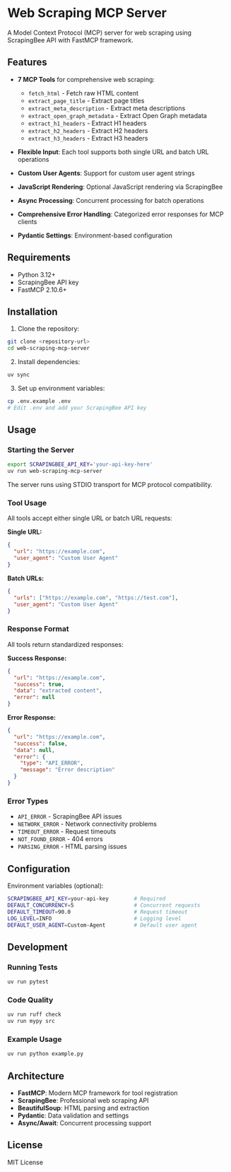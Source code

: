 # Web Scraping MCP Server

A Model Context Protocol (MCP) server for web scraping using ScrapingBee API with FastMCP framework.

## Features

- **7 MCP Tools** for comprehensive web scraping:
  - `fetch_html` - Fetch raw HTML content
  - `extract_page_title` - Extract page titles
  - `extract_meta_description` - Extract meta descriptions
  - `extract_open_graph_metadata` - Extract Open Graph metadata
  - `extract_h1_headers` - Extract H1 headers
  - `extract_h2_headers` - Extract H2 headers
  - `extract_h3_headers` - Extract H3 headers

- **Flexible Input**: Each tool supports both single URL and batch URL operations
- **Custom User Agents**: Support for custom user agent strings
- **JavaScript Rendering**: Optional JavaScript rendering via ScrapingBee
- **Async Processing**: Concurrent processing for batch operations
- **Comprehensive Error Handling**: Categorized error responses for MCP clients
- **Pydantic Settings**: Environment-based configuration

## Requirements

- Python 3.12+
- ScrapingBee API key
- FastMCP 2.10.6+

## Installation

1. Clone the repository:
```bash
git clone <repository-url>
cd web-scraping-mcp-server
```

2. Install dependencies:
```bash
uv sync
```

3. Set up environment variables:
```bash
cp .env.example .env
# Edit .env and add your ScrapingBee API key
```

## Usage

### Starting the Server

```bash
export SCRAPINGBEE_API_KEY='your-api-key-here'
uv run web-scraping-mcp-server
```

The server runs using STDIO transport for MCP protocol compatibility.

### Tool Usage

All tools accept either single URL or batch URL requests:

**Single URL:**
```json
{
  "url": "https://example.com",
  "user_agent": "Custom User Agent"
}
```

**Batch URLs:**
```json
{
  "urls": ["https://example.com", "https://test.com"],
  "user_agent": "Custom User Agent"
}
```

### Response Format

All tools return standardized responses:

**Success Response:**
```json
{
  "url": "https://example.com",
  "success": true,
  "data": "extracted content",
  "error": null
}
```

**Error Response:**
```json
{
  "url": "https://example.com",
  "success": false,
  "data": null,
  "error": {
    "type": "API_ERROR",
    "message": "Error description"
  }
}
```

### Error Types

- `API_ERROR` - ScrapingBee API issues
- `NETWORK_ERROR` - Network connectivity problems
- `TIMEOUT_ERROR` - Request timeouts
- `NOT_FOUND_ERROR` - 404 errors
- `PARSING_ERROR` - HTML parsing issues

## Configuration

Environment variables (optional):

```bash
SCRAPINGBEE_API_KEY=your-api-key        # Required
DEFAULT_CONCURRENCY=5                   # Concurrent requests
DEFAULT_TIMEOUT=90.0                    # Request timeout
LOG_LEVEL=INFO                          # Logging level
DEFAULT_USER_AGENT=Custom-Agent         # Default user agent
```

## Development

### Running Tests

```bash
uv run pytest
```

### Code Quality

```bash
uv run ruff check
uv run mypy src
```

### Example Usage

```bash
uv run python example.py
```

## Architecture

- **FastMCP**: Modern MCP framework for tool registration
- **ScrapingBee**: Professional web scraping API
- **BeautifulSoup**: HTML parsing and extraction
- **Pydantic**: Data validation and settings
- **Async/Await**: Concurrent processing support

## License

MIT License
